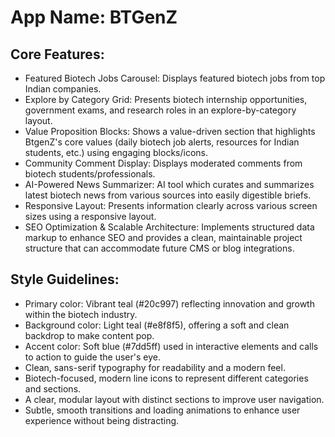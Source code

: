 # **App Name**: BTGenZ

## Core Features:

- Featured Biotech Jobs Carousel: Displays featured biotech jobs from top Indian companies.
- Explore by Category Grid: Presents biotech internship opportunities, government exams, and research roles in an explore-by-category layout.
- Value Proposition Blocks: Shows a value-driven section that highlights BtgenZ's core values (daily biotech job alerts, resources for Indian students, etc.) using engaging blocks/icons.
- Community Comment Display: Displays moderated comments from biotech students/professionals.
- AI-Powered News Summarizer: AI tool which curates and summarizes latest biotech news from various sources into easily digestible briefs.
- Responsive Layout: Presents information clearly across various screen sizes using a responsive layout.
- SEO Optimization & Scalable Architecture: Implements structured data markup to enhance SEO and provides a clean, maintainable project structure that can accommodate future CMS or blog integrations.

## Style Guidelines:

- Primary color: Vibrant teal (#20c997) reflecting innovation and growth within the biotech industry.
- Background color: Light teal (#e8f8f5), offering a soft and clean backdrop to make content pop.
- Accent color: Soft blue (#7dd5ff) used in interactive elements and calls to action to guide the user's eye.
- Clean, sans-serif typography for readability and a modern feel.
- Biotech-focused, modern line icons to represent different categories and sections.
- A clear, modular layout with distinct sections to improve user navigation.
- Subtle, smooth transitions and loading animations to enhance user experience without being distracting.